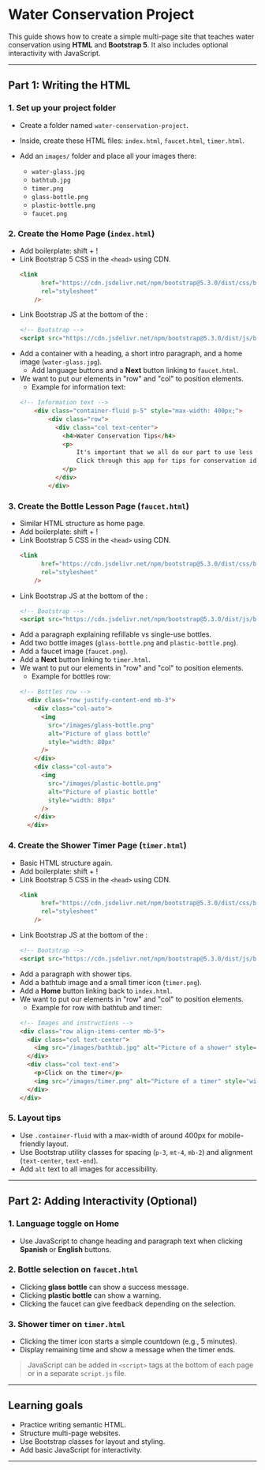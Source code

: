 # Water Conservation Project

This guide shows how to create a simple multi-page site that teaches water conservation using **HTML** and **Bootstrap 5**. It also includes optional interactivity with JavaScript.

---

## Part 1: Writing the HTML

### 1. Set up your project folder

* Create a folder named `water-conservation-project`.
* Inside, create these HTML files: `index.html`, `faucet.html`, `timer.html`.
* Add an `images/` folder and place all your images there:

  * `water-glass.jpg`
  * `bathtub.jpg`
  * `timer.png`
  * `glass-bottle.png`
  * `plastic-bottle.png`
  * `faucet.png`

### 2. Create the Home Page (`index.html`)

* Add boilerplate: shift + !
* Link Bootstrap 5 CSS in the `<head>` using CDN.
    ```html
    <link
          href="https://cdn.jsdelivr.net/npm/bootstrap@5.3.0/dist/css/bootstrap.min.css"
          rel="stylesheet"
        />
* Link Bootstrap JS at the bottom of the <body>:
    ```html
    <!-- Bootstrap -->
    <script src="https://cdn.jsdelivr.net/npm/bootstrap@5.3.0/dist/js/bootstrap.bundle.min.js"></script>
* Add a container with a heading, a short intro paragraph, and a home image (`water-glass.jpg`).
    - Add language buttons and a **Next** button linking to `faucet.html`.
* We want to put our elements in "row" and "col" to position elements. 
    - Example for information text: 
    ```html
    <!-- Information text -->
        <div class="container-fluid p-5" style="max-width: 400px;">
            <div class="row">
              <div class="col text-center">
                <h4>Water Conservation Tips</h4>
                <p>
                    It's important that we all do our part to use less water. 
                    Click through this app for tips for conservation ideas.
                </p>
              </div>
            </div>


### 3. Create the Bottle Lesson Page (`faucet.html`)

* Similar HTML structure as home page.
* Add boilerplate: shift + !
* Link Bootstrap 5 CSS in the `<head>` using CDN.
    ```html
    <link
          href="https://cdn.jsdelivr.net/npm/bootstrap@5.3.0/dist/css/bootstrap.min.css"
          rel="stylesheet"
        />
* Link Bootstrap JS at the bottom of the <body>:
    ```html
    <!-- Bootstrap -->
    <script src="https://cdn.jsdelivr.net/npm/bootstrap@5.3.0/dist/js/bootstrap.bundle.min.js"></script>
* Add a paragraph explaining refillable vs single-use bottles.
* Add two bottle images (`glass-bottle.png` and `plastic-bottle.png`).
* Add a faucet image (`faucet.png`).
* Add a **Next** button linking to `timer.html`.
* We want to put our elements in "row" and "col" to position elements. 
    - Example for bottles row: 
    ```html
    <!-- Bottles row -->
      <div class="row justify-content-end mb-3">
        <div class="col-auto">
          <img
            src="/images/glass-bottle.png"
            alt="Picture of glass bottle"
            style="width: 80px"
          />
        </div>
        <div class="col-auto">
          <img
            src="/images/plastic-bottle.png"
            alt="Picture of plastic bottle"
            style="width: 80px"
          />
        </div>
      </div>


### 4. Create the Shower Timer Page (`timer.html`)

* Basic HTML structure again.
* Add boilerplate: shift + !
* Link Bootstrap 5 CSS in the `<head>` using CDN.
    ```html
    <link
          href="https://cdn.jsdelivr.net/npm/bootstrap@5.3.0/dist/css/bootstrap.min.css"
          rel="stylesheet"
        />
* Link Bootstrap JS at the bottom of the <body>:
    ```html
    <!-- Bootstrap -->
    <script src="https://cdn.jsdelivr.net/npm/bootstrap@5.3.0/dist/js/bootstrap.bundle.min.js"></script>
* Add a paragraph with shower tips.
* Add a bathtub image and a small timer icon (`timer.png`).
* Add a **Home** button linking back to `index.html`.
* We want to put our elements in "row" and "col" to position elements. 
    - Example for row with bathtub and timer: 
    ```html
    <!-- Images and instructions -->
    <div class="row align-items-center mb-5">
      <div class="col text-center">
        <img src="/images/bathtub.jpg" alt="Picture of a shower" style="width: 150px;" />
      </div>
      <div class="col text-end">
        <p>Click on the timer</p>
        <img src="/images/timer.png" alt="Picture of a timer" style="width: 50px;" />
      </div>
    </div>

### 5. Layout tips

* Use `.container-fluid` with a max-width of around 400px for mobile-friendly layout.
* Use Bootstrap utility classes for spacing (`p-3`, `mt-4`, `mb-2`) and alignment (`text-center`, `text-end`).
* Add `alt` text to all images for accessibility.

---

## Part 2: Adding Interactivity (Optional)

### 1. Language toggle on Home

* Use JavaScript to change heading and paragraph text when clicking **Spanish** or **English** buttons.

### 2. Bottle selection on `faucet.html`

* Clicking **glass bottle** can show a success message.
* Clicking **plastic bottle** can show a warning.
* Clicking the faucet can give feedback depending on the selection.

### 3. Shower timer on `timer.html`

* Clicking the timer icon starts a simple countdown (e.g., 5 minutes).
* Display remaining time and show a message when the timer ends.

> JavaScript can be added in `<script>` tags at the bottom of each page or in a separate `script.js` file.

---

## Learning goals

* Practice writing semantic HTML.
* Structure multi-page websites.
* Use Bootstrap classes for layout and styling.
* Add basic JavaScript for interactivity.

---

